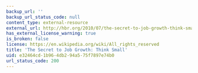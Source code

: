 ```yaml
---
backup_url: ''
backup_url_status_code: null
content_type: external-resource
external_url: http://hbr.org/2010/07/the-secret-to-job-growth-think-small/ar/1
has_external_license_warning: true
is_broken: false
license: https://en.wikipedia.org/wiki/All_rights_reserved
title: 'The Secret to Job Growth: Think Small'
uid: e32464cd-1b96-4db2-94a5-75f7897e74b0
url_status_code: 200
---
```

